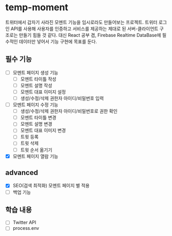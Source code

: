 # temp-moment
트위터에서 갑자기 사라진 모멘트 기능을 임시로라도 만들어보는 프로젝트.
트위터 로그인 API를 사용해 사용자를 인증하고 서비스를 제공하는 제대로 된 서버-클라이언트 구조로는 만들기 힘들 것 같다.
대신 React 공부 겸, Firebase Realtime DataBase에 필수적인 데이터만 넣어서 기능 구현에 목표를 둔다.

## 필수 기능
- [ ] 모멘트 페이지 생성 기능
  - [ ] 모멘트 타이틀 작성
  - [ ] 모멘트 설명 작성
  - [ ] 모멘트 대표 이미지 설정
  - [ ] 생성/수정/삭제 권한자 아이디/비밀번호 입력
- [ ] 모멘트 페이지 수정 기능
  - [ ] 생성/수정/삭제 권한자 아이디/비밀번호로 권한 확인
  - [ ] 모멘트 타이틀 변경
  - [ ] 모멘트 설명 변경
  - [ ] 모멘트 대표 이미지 변경
  - [ ] 트윗 등록
  - [ ] 트윗 삭제
  - [ ] 트윗 순서 옮기기
- [x] 모멘트 페이지 열람 기능

## advanced
- [x] SEO(검색 최적화) 모멘트 페이지 별 적용
- [ ] 백업 기능

## 학습 내용
- [ ] Twitter API
- [ ] process.env